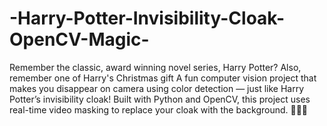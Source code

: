 # -Harry-Potter-Invisibility-Cloak-OpenCV-Magic-
Remember the classic, award winning novel series, Harry Potter?
Also, remember one of Harry's Christmas gift
A fun computer vision project that makes you disappear on camera using color detection — just like Harry Potter’s invisibility cloak! Built with Python and OpenCV, this project uses real-time video masking to replace your cloak with the background. 🧙‍♂️✨
